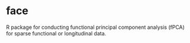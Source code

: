 # face
R package for conducting functional principal component analysis (fPCA) for sparse functional or longitudinal data.


